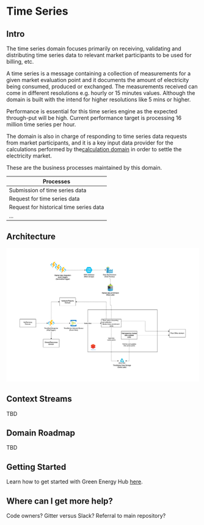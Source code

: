 # Time Series

## Intro

The time series domain focuses primarily on receiving, validating and distributing time series data to relevant market participants to be used for billing, etc.

A time series is a message containing a collection of measurements for a given market evaluation point and it documents the amount of electricity being consumed, produced or exchanged. The measurements received can come in different resolutions e.g. hourly or 15 minutes values. Although the domain is built with the intend for higher resolutions like 5 mins or higher.

Performance is essential for this time series engine as the expected through-put will be high. Current performance target is processing 16 million time series per hour.

The domain is also in charge of responding to time series data requests from market participants, and it is a key input data provider for the calculations performed by the[calculation domain](https://github.com/Energinet-DataHub/geh-aggregations) in order to settle the electricity market.

These are the business processes maintained by this domain.

| Processes |
| ------------- |
| Submission of time series data |
| Request for time series data |
| Request for historical time series data |
| ... |

## Architecture

![design](ARCHITECTURE.png)

## Context Streams

TBD

## Domain Roadmap

TBD

## Getting Started

Learn how to get started with Green Energy Hub [here](https://github.com/Energinet-DataHub/green-energy-hub/blob/main/docs/getting-started.md).

## Where can I get more help?

Code owners? Gitter versus Slack? Referral to main repository?
